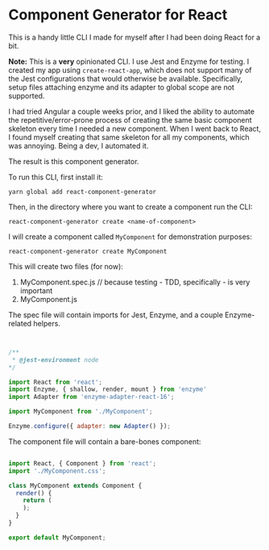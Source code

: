 
# Component Generator for React

This is a handy little CLI I made for myself after I had been doing React for a bit.

__Note:__ This is a **very** opinionated CLI. I use Jest and Enzyme for testing. I created my app using `create-react-app`, which does not support many of the Jest configurations that would otherwise be available. Specifically, setup files attaching enzyme and its adapter to global scope are not supported.

I had tried Angular a couple weeks prior, and I liked the ability to automate the repetitive/error-prone process of creating the same basic component skeleton every time I needed a new component. When I went back to React, I found myself creating that same skeleton for all my components, which was annoying. Being a dev, I automated it.

The result is this component generator. 

To run this CLI, first install it:

``` yarn global add react-component-generator ```

Then, in the directory where you want to create a component run the CLI:

``` react-component-generator create <name-of-component> ```

I will create a component called `MyComponent` for demonstration purposes:

``` react-component-generator create MyComponent ```

This will create two files (for now):

1. MyComponent.spec.js // because testing - TDD, specifically - is very important
2. MyComponent.js

The spec file will contain imports for Jest, Enzyme, and a couple Enzyme-related helpers. 

```js


/**
 * @jest-environment node
*/

import React from 'react';
import Enzyme, { shallow, render, mount } from 'enzyme'
import Adapter from 'enzyme-adapter-react-16';

import MyComponent from './MyComponent';

Enzyme.configure({ adapter: new Adapter() });

```

The component file will contain a bare-bones component:

```js

import React, { Component } from 'react';
import './MyComponent.css';

class MyComponent extends Component {
  render() {
    return (
    );
  }
}

export default MyComponent;

```